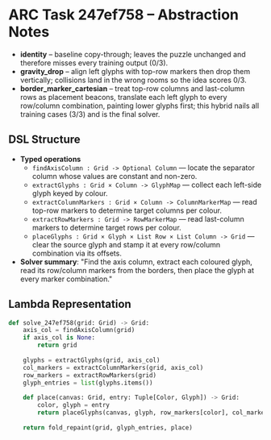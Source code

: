 # ARC Task 247ef758 – Abstraction Notes

- **identity** – baseline copy-through; leaves the puzzle unchanged and therefore misses every training output (0/3).
- **gravity_drop** – align left glyphs with top-row markers then drop them vertically; collisions land in the wrong rooms so the idea scores 0/3.
- **border_marker_cartesian** – treat top-row columns and last-column rows as placement beacons, translate each left glyph to every row/column combination, painting lower glyphs first; this hybrid nails all training cases (3/3) and is the final solver.

## DSL Structure
- **Typed operations**
  - `findAxisColumn : Grid -> Optional Column` — locate the separator column whose values are constant and non-zero.
  - `extractGlyphs : Grid × Column -> GlyphMap` — collect each left-side glyph keyed by colour.
  - `extractColumnMarkers : Grid × Column -> ColumnMarkerMap` — read top-row markers to determine target columns per colour.
  - `extractRowMarkers : Grid -> RowMarkerMap` — read last-column markers to determine target rows per colour.
  - `placeGlyphs : Grid × Glyph × List Row × List Column -> Grid` — clear the source glyph and stamp it at every row/column combination via its offsets.
- **Solver summary**: "Find the axis column, extract each coloured glyph, read its row/column markers from the borders, then place the glyph at every marker combination."

## Lambda Representation

```python
def solve_247ef758(grid: Grid) -> Grid:
    axis_col = findAxisColumn(grid)
    if axis_col is None:
        return grid
    
    glyphs = extractGlyphs(grid, axis_col)
    col_markers = extractColumnMarkers(grid, axis_col)
    row_markers = extractRowMarkers(grid)
    glyph_entries = list(glyphs.items())
    
    def place(canvas: Grid, entry: Tuple[Color, Glyph]) -> Grid:
        color, glyph = entry
        return placeGlyphs(canvas, glyph, row_markers[color], col_markers[color])
    
    return fold_repaint(grid, glyph_entries, place)
```
